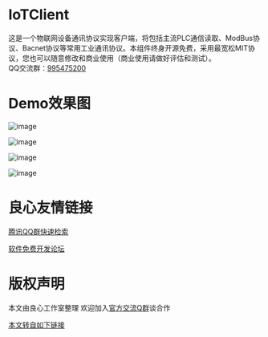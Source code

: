 # IoTClient
这是一个物联网设备通讯协议实现客户端，将包括主流PLC通信读取、ModBus协议、Bacnet协议等常用工业通讯协议。本组件终身开源免费，采用最宽松MIT协议，您也可以随意修改和商业使用（商业使用请做好评估和测试）。  
QQ交流群：[995475200](http://u.720life.cn/g/55fcd4cfb32e35fc063cde71dfc8708f797a21b0125433f74b0329b9c0291700cd0ac165c1a30b1a14ec2ea2cec76013)  

# Demo效果图   
![image](https://user-images.githubusercontent.com/5820324/67485072-f27aab00-f69b-11e9-9219-0a0ccb4caae0.png)  

![image](https://user-images.githubusercontent.com/5820324/67485248-3e2d5480-f69c-11e9-8dea-0ef5ebc3369c.png)  

![image](https://user-images.githubusercontent.com/5820324/67485565-e3482d00-f69c-11e9-99b1-e86d3c78fcec.png)  

![image](https://user-images.githubusercontent.com/5820324/67488504-86e80c00-f6a2-11e9-9612-7d92aebb2394.png)  


 # 良心友情链接

[腾讯QQ群快速检索](http://u.720life.cn/s/8cf73f7c)

[软件免费开发论坛](http://u.720life.cn/s/bbb01dc0)

# 版权声明 

本文由良心工作室整理 欢迎加入[官方交流Q群](https://u.720life.cn/s/f2316816)谈合作

[本文转自如下链接](http://u.720life.cn/g/2e71d0f0a5c601172267ba20d3a43c6eb921b989c3102d337b4d0f08eb126c37770866c420952cbe27536034bad21d6099e2366a59b8f4a67e5cd11983e503a7)